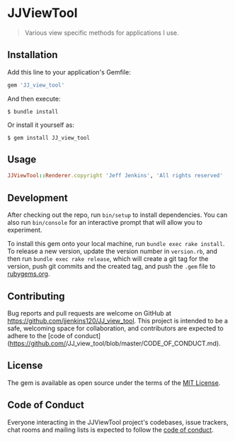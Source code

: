 # JJViewTool

> Various view specific methods for applications I use.

## Installation

Add this line to your application's Gemfile:

```ruby
gem 'JJ_view_tool'
```

And then execute:

    $ bundle install

Or install it yourself as:

    $ gem install JJ_view_tool

## Usage
```ruby
JJViewTool::Renderer.copyright 'Jeff Jenkins', 'All rights reserved'
```
## Development

After checking out the repo, run `bin/setup` to install dependencies. You can also run `bin/console` for an interactive prompt that will allow you to experiment.

To install this gem onto your local machine, run `bundle exec rake install`. To release a new version, update the version number in `version.rb`, and then run `bundle exec rake release`, which will create a git tag for the version, push git commits and the created tag, and push the `.gem` file to [rubygems.org](https://rubygems.org).

## Contributing

Bug reports and pull requests are welcome on GitHub at https://github.com/jjenkins120/JJ_view_tool. This project is intended to be a safe, welcoming space for collaboration, and contributors are expected to adhere to the [code of conduct](https://github.com/<github username>/JJ_view_tool/blob/master/CODE_OF_CONDUCT.md).

## License

The gem is available as open source under the terms of the [MIT License](https://opensource.org/licenses/MIT).

## Code of Conduct

Everyone interacting in the JJViewTool project's codebases, issue trackers, chat rooms and mailing lists is expected to follow the [code of conduct](https://github.com/jjenkins120/JJ_view_tool/blob/master/CODE_OF_CONDUCT.md).
